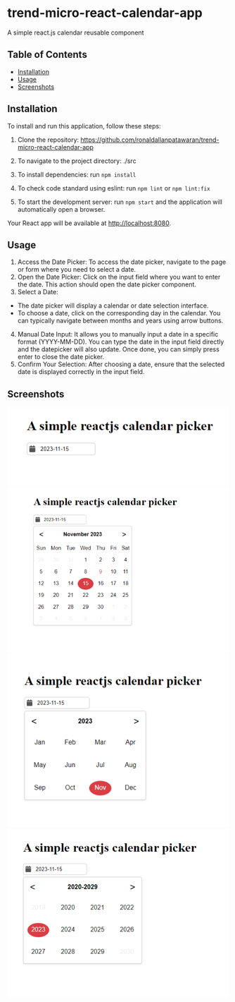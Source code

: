 # trend-micro-react-calendar-app
A simple react.js calendar reusable component

## Table of Contents
- [Installation](#installation)
- [Usage](#usage)
- [Screenshots](#screenshots)


## Installation
To install and run this application, follow these steps:

1. Clone the repository: https://github.com/ronaldallanpatawaran/trend-micro-react-calendar-app

2. To navigate to the project directory: ./src

3. To install dependencies: run `npm install`

4. To check code standard using eslint: run `npm lint` or `npm lint:fix`

5. To start the development server: run `npm start` and the application will automatically open a browser.


Your React app will be available at [http://localhost:8080](http://localhost:8080).


## Usage

1. Access the Date Picker:
  To access the date picker, navigate to the page or form where you need to select a date.
2. Open the Date Picker:
  Click on the input field where you want to enter the date. This action should open the date picker component.
3. Select a Date:
  - The date picker will display a calendar or date selection interface.
  - To choose a date, click on the corresponding day in the calendar. You can typically navigate between months and years using arrow buttons.
4. Manual Date Input:
  It allows you to manually input a date in a specific format (YYYY-MM-DD). You can type the date in the input field directly and the datepicker will also update.
  Once done, you can simply press enter to close the date picker.
5. Confirm Your Selection:
  After choosing a date, ensure that the selected date is displayed correctly in the input field.

## Screenshots

![My Project Screenshot](./docs/images/image-1.PNG)
![My Project Screenshot](./docs/images/image-2.PNG)
![My Project Screenshot](./docs/images/image-3.PNG)
![My Project Screenshot](./docs/images/image-4.PNG)






